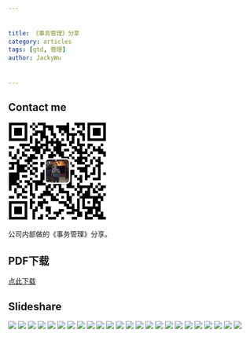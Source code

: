 ```yaml
---

   
title: 《事务管理》分享   
category: articles  
tags: [gtd, 管理]  
author: JackyWu  
  

---
```


## Contact me

![](/assets/images/weixin-pic-jackywu.jpg)


公司内部做的《事务管理》分享。

## PDF下载

[点此下载](/downloads/gtd_share/事务管理.pdf)

## Slideshare

![](/downloads/gtd_share/事务管理.001.jpeg)
![](/downloads/gtd_share/事务管理.002.jpeg)
![](/downloads/gtd_share/事务管理.003.jpeg)
![](/downloads/gtd_share/事务管理.004.jpeg)
![](/downloads/gtd_share/事务管理.005.jpeg)
![](/downloads/gtd_share/事务管理.006.jpeg)
![](/downloads/gtd_share/事务管理.007.jpeg)
![](/downloads/gtd_share/事务管理.008.jpeg)
![](/downloads/gtd_share/事务管理.009.jpeg)
![](/downloads/gtd_share/事务管理.010.jpeg)
![](/downloads/gtd_share/事务管理.011.jpeg)
![](/downloads/gtd_share/事务管理.012.jpeg)
![](/downloads/gtd_share/事务管理.013.jpeg)
![](/downloads/gtd_share/事务管理.014.jpeg)
![](/downloads/gtd_share/事务管理.015.jpeg)
![](/downloads/gtd_share/事务管理.016.jpeg)
![](/downloads/gtd_share/事务管理.017.jpeg)
![](/downloads/gtd_share/事务管理.018.jpeg)
![](/downloads/gtd_share/事务管理.019.jpeg)
![](/downloads/gtd_share/事务管理.020.jpeg)
![](/downloads/gtd_share/事务管理.021.jpeg)
![](/downloads/gtd_share/事务管理.022.jpeg)
![](/downloads/gtd_share/事务管理.023.jpeg)
![](/downloads/gtd_share/事务管理.024.jpeg)